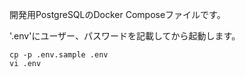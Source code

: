 開発用PostgreSQLのDocker Composeファイルです。

'.env'にユーザー、パスワードを記載してから起動します。

```
cp -p .env.sample .env
vi .env
```

